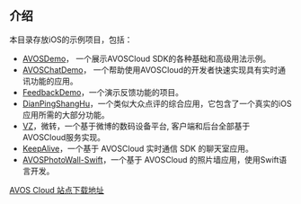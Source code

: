 ## 介绍

本目录存放iOS的示例项目，包括：

* [AVOSDemo](AVOSDemo)， 一个展示AVOSCloud SDK的各种基础和高级用法示例。
* [AVOSChatDemo](AVOSChatDemo)， 一个帮助使用AVOSCloud的开发者快速实现具有实时通讯功能的应用。
* [FeedbackDemo](FeedbackDemo)，一个演示反馈功能的项目。
* [DianPingShangHu](DianPingShangHu)，一个类似大众点评的综合应用，它包含了一个真实的iOS应用所需的大部分功能。
* [VZ](VZ)，微转，一个基于微博的数码设备平台, 客户端和后台全部基于AVOSCloud服务实现。
* [KeepAlive](KeepAlive)，一个基于 AVOSCloud 实时通信 SDK 的聊天室应用。
* [AVOSPhotoWall-Swift](AVOSPhotoWall-Swift)，一个基于 AVOSCloud 的照片墙应用，使用Swift语言开发。


[AVOS Cloud 站点下载地址](https://download.avoscloud.com/demo/)
